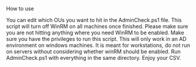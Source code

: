 How to use

You can edit which OUs you want to hit in the AdminCheck.ps1 file.
This script will turn off WinRM on all machines once finished. Please make sure you are not hitting anything where you need WinRM to be enabled.
Make sure you have the privileges to run this script.
This will only work in an AD environment on windows machines. It is meant for workstations, do not run on servers without considering whether winRM should be enabled.
Run AdminCheck.ps1 with everything in the same directory. Enjoy your CSV.
